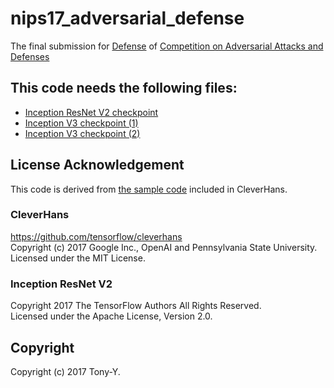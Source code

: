 # nips17_adversarial_defense
The final submission for
[Defense](https://www.kaggle.com/c/nips-2017-defense-against-adversarial-attack)
of
[Competition on Adversarial Attacks and Defenses](https://github.com/tensorflow/cleverhans/tree/master/examples/nips17_adversarial_competition)

## This code needs the following files:
* [Inception ResNet V2 checkpoint](http://download.tensorflow.org/models/ens_adv_inception_resnet_v2_2017_08_18.tar.gz)      
* [Inception V3 checkpoint (1)](http://download.tensorflow.org/models/ens3_adv_inception_v3_2017_08_18.tar.gz)    
* [Inception V3 checkpoint (2)](http://download.tensorflow.org/models/ens4_adv_inception_v3_2017_08_18.tar.gz)

## License Acknowledgement
This code is derived from [the sample code](https://github.com/tensorflow/cleverhans/tree/master/examples/nips17_adversarial_competition/sample_defenses/base_inception_model) included in CleverHans.

### CleverHans
<https://github.com/tensorflow/cleverhans>  
Copyright (c) 2017 Google Inc., OpenAI and Pennsylvania State University.  
Licensed under the MIT License.

### Inception ResNet V2
Copyright 2017 The TensorFlow Authors All Rights Reserved.  
Licensed under the Apache License, Version 2.0.

## Copyright
Copyright (c) 2017 Tony-Y.
